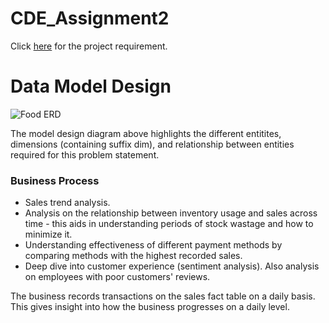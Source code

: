 # CDE_Assignment2
Click [here](https://drive.google.com/file/d/1oY-GMlcOtHUgz5_HDgWoDgVw3JyEGYEI/view) for the project requirement. 
# Data Model Design
![Food ERD](https://github.com/user-attachments/assets/f5c30b33-6224-4161-8558-859b94ea4fed)

The model design diagram above highlights the different entitites, dimensions (containing suffix dim), and relationship between entities required for this problem statement. 
### Business Process
- Sales trend analysis.
- Analysis on the relationship between inventory usage and sales across time - this aids in understanding periods of stock wastage and how to minimize it. 
- Understanding effectiveness of different payment methods by comparing methods with the highest recorded sales.
- Deep dive into customer experience (sentiment analysis). Also analysis on employees with poor customers' reviews.

The business records transactions on the sales fact table on a daily basis. This gives insight into how the business progresses on a daily level. 
